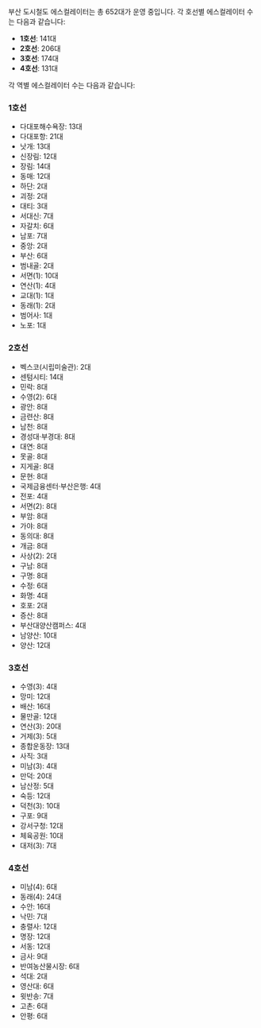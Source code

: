 부산 도시철도 에스컬레이터는 총 652대가 운영 중입니다. 각 호선별 에스컬레이터 수는 다음과 같습니다:

- **1호선**: 141대
- **2호선**: 206대
- **3호선**: 174대
- **4호선**: 131대

각 역별 에스컬레이터 수는 다음과 같습니다:

### 1호선
- 다대포해수욕장: 13대
- 다대포항: 21대
- 낫개: 13대
- 신장림: 12대
- 장림: 14대
- 동매: 12대
- 하단: 2대
- 괴정: 2대
- 대티: 3대
- 서대신: 7대
- 자갈치: 6대
- 남포: 7대
- 중앙: 2대
- 부산: 6대
- 범내골: 2대
- 서면(1): 10대
- 연산(1): 4대
- 교대(1): 1대
- 동래(1): 2대
- 범어사: 1대
- 노포: 1대

### 2호선
- 벡스코(시립미술관): 2대
- 센텀시티: 14대
- 민락: 8대
- 수영(2): 6대
- 광안: 8대
- 금련산: 8대
- 남천: 8대
- 경성대·부경대: 8대
- 대연: 8대
- 못골: 8대
- 지게골: 8대
- 문현: 8대
- 국제금융센터·부산은행: 4대
- 전포: 4대
- 서면(2): 8대
- 부암: 8대
- 가야: 8대
- 동의대: 8대
- 개금: 8대
- 사상(2): 2대
- 구남: 8대
- 구명: 8대
- 수정: 6대
- 화명: 4대
- 호포: 2대
- 증산: 8대
- 부산대양산캠퍼스: 4대
- 남양산: 10대
- 양산: 12대

### 3호선
- 수영(3): 4대
- 망미: 12대
- 배산: 16대
- 물만골: 12대
- 연산(3): 20대
- 거제(3): 5대
- 종합운동장: 13대
- 사직: 3대
- 미남(3): 4대
- 만덕: 20대
- 남산정: 5대
- 숙등: 12대
- 덕천(3): 10대
- 구포: 9대
- 강서구청: 12대
- 체육공원: 10대
- 대저(3): 7대

### 4호선
- 미남(4): 6대
- 동래(4): 24대
- 수안: 16대
- 낙민: 7대
- 충렬사: 12대
- 명장: 12대
- 서동: 12대
- 금사: 9대
- 반여농산물시장: 6대
- 석대: 2대
- 영산대: 6대
- 윗반송: 7대
- 고촌: 6대
- 안평: 6대